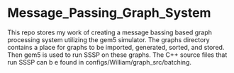 # Message_Passing_Graph_System

This repo stores my work of creating a message bassing based graph processing system utilizing the gem5 simulator. The graphs directory contains a place for graphs to be imported, generated, sorted, and stored. Then gem5 is used to run SSSP on these graphs. The C++ source files that run SSSP can b e found in configs/William/graph_src/batching.